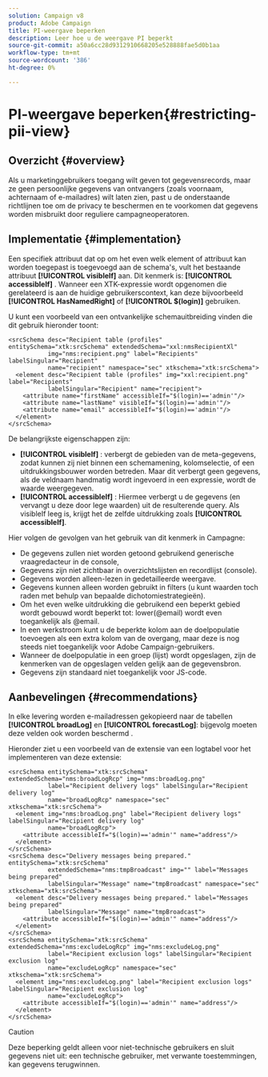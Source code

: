 ```yaml
---
solution: Campaign v8
product: Adobe Campaign
title: PI-weergave beperken
description: Leer hoe u de weergave PI beperkt
source-git-commit: a50a6cc28d9312910668205e528888fae5d0b1aa
workflow-type: tm+mt
source-wordcount: '386'
ht-degree: 0%

---
```


# PI-weergave beperken{#restricting-pii-view}

## Overzicht {#overview}

Als u marketinggebruikers toegang wilt geven tot gegevensrecords, maar ze geen persoonlijke gegevens van ontvangers (zoals voornaam, achternaam of e-mailadres) wilt laten zien, past u de onderstaande richtlijnen toe om de privacy te beschermen en te voorkomen dat gegevens worden misbruikt door reguliere campagneoperatoren.

## Implementatie {#implementation}

Een specifiek attribuut dat op om het even welk element of attribuut kan worden toegepast is toegevoegd aan de schema&#39;s, vult het bestaande attribuut **[!UICONTROL visibleIf]** aan. Dit kenmerk is: **[!UICONTROL accessibleIf]** . Wanneer een XTK-expressie wordt opgenomen die gerelateerd is aan de huidige gebruikerscontext, kan deze bijvoorbeeld **[!UICONTROL HasNamedRight]** of **[!UICONTROL $(login)]** gebruiken.

U kunt een voorbeeld van een ontvankelijke schemauitbreiding vinden die dit gebruik hieronder toont:

```
<srcSchema desc="Recipient table (profiles" entitySchema="xtk:srcSchema" extendedSchema="xxl:nmsRecipientXl"
           img="nms:recipient.png" label="Recipients" labelSingular="Recipient"
           name="recipient" namespace="sec" xtkschema="xtk:srcSchema">
  <element desc="Recipient table (profiles" img="xxl:recipient.png" label="Recipients"
           labelSingular="Recipient" name="recipient">
    <attribute name="firstName" accessibleIf="$(login)=='admin'"/>
    <attribute name="lastName" visibleIf="$(login)=='admin'"/>
    <attribute name="email" accessibleIf="$(login)=='admin'"/>
  </element>
</srcSchema>
```

De belangrijkste eigenschappen zijn:

* **[!UICONTROL visibleIf]** : verbergt de gebieden van de meta-gegevens, zodat kunnen zij niet binnen een schemamening, kolomselectie, of een uitdrukkingsbouwer worden betreden. Maar dit verbergt geen gegevens, als de veldnaam handmatig wordt ingevoerd in een expressie, wordt de waarde weergegeven.
* **[!UICONTROL accessibleIf]** : Hiermee verbergt u de gegevens (en vervangt u deze door lege waarden) uit de resulterende query. Als visibleIf leeg is, krijgt het de zelfde uitdrukking zoals **[!UICONTROL accessibleIf]**.

Hier volgen de gevolgen van het gebruik van dit kenmerk in Campagne:

* De gegevens zullen niet worden getoond gebruikend generische vraagredacteur in de console,
* Gegevens zijn niet zichtbaar in overzichtslijsten en recordlijst (console).
* Gegevens worden alleen-lezen in gedetailleerde weergave.
* Gegevens kunnen alleen worden gebruikt in filters (u kunt waarden toch raden met behulp van bepaalde dichotomiestrategieën).
* Om het even welke uitdrukking die gebruikend een beperkt gebied wordt gebouwd wordt beperkt tot: lower(@email) wordt even toegankelijk als @email.
* In een werkstroom kunt u de beperkte kolom aan de doelpopulatie toevoegen als een extra kolom van de overgang, maar deze is nog steeds niet toegankelijk voor Adobe Campaign-gebruikers.
* Wanneer de doelpopulatie in een groep (lijst) wordt opgeslagen, zijn de kenmerken van de opgeslagen velden gelijk aan de gegevensbron.
* Gegevens zijn standaard niet toegankelijk voor JS-code.

## Aanbevelingen {#recommendations}

In elke levering worden e-mailadressen gekopieerd naar de tabellen **[!UICONTROL broadLog]** en **[!UICONTROL forecastLog]**: bijgevolg moeten deze velden ook worden beschermd .

Hieronder ziet u een voorbeeld van de extensie van een logtabel voor het implementeren van deze extensie:

```
<srcSchema entitySchema="xtk:srcSchema" extendedSchema="nms:broadLogRcp" img="nms:broadLog.png"
           label="Recipient delivery logs" labelSingular="Recipient delivery log"
           name="broadLogRcp" namespace="sec" xtkschema="xtk:srcSchema">
  <element img="nms:broadLog.png" label="Recipient delivery logs" labelSingular="Recipient delivery log"
           name="broadLogRcp">
    <attribute accessibleIf="$(login)=='admin'" name="address"/>
  </element>
</srcSchema>
<srcSchema desc="Delivery messages being prepared." entitySchema="xtk:srcSchema"
           extendedSchema="nms:tmpBroadcast" img="" label="Messages being prepared"
           labelSingular="Message" name="tmpBroadcast" namespace="sec" xtkschema="xtk:srcSchema">
  <element desc="Delivery messages being prepared." label="Messages being prepared"
           labelSingular="Message" name="tmpBroadcast">
    <attribute accessibleIf="$(login)=='admin'" name="address"/>
  </element>
</srcSchema>
<srcSchema entitySchema="xtk:srcSchema" extendedSchema="nms:excludeLogRcp" img="nms:excludeLog.png"
           label="Recipient exclusion logs" labelSingular="Recipient exclusion log"
           name="excludeLogRcp" namespace="sec" xtkschema="xtk:srcSchema">
  <element img="nms:excludeLog.png" label="Recipient exclusion logs" labelSingular="Recipient exclusion log"
           name="excludeLogRcp">
    <attribute accessibleIf="$(login)=='admin'" name="address"/>
  </element>
</srcSchema>
```

>[!CAUTION]
>
>Deze beperking geldt alleen voor niet-technische gebruikers en sluit gegevens niet uit: een technische gebruiker, met verwante toestemmingen, kan gegevens terugwinnen.
